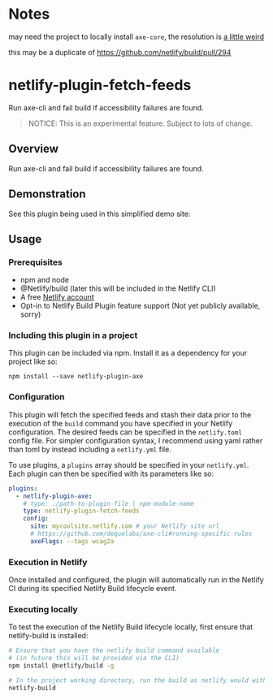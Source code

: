 # Notes 

may need the project to locally install `axe-core`, the resolution is
[a little weird](https://github.com/dequelabs/axe-cli/blob/819eaf299affdcb9e8e9ec76b843e231778612c1/lib/utils.js)

this may be a duplicate of https://github.com/netlify/build/pull/294

# netlify-plugin-fetch-feeds

Run axe-cli and fail build if accessibility failures are found.


> NOTICE: This is an experimental feature. Subject to lots of change.


## Overview

Run axe-cli and fail build if accessibility failures are found.

## Demonstration

See this plugin being used in this simplified demo site:

## Usage

### Prerequisites

- npm and node
- @Netlify/build (later this will be included in the Netlify CLI)
- A free [Netlify account](https://netlify.com)
- Opt-in to Netlify Build Plugin feature support (Not yet publicly available, sorry)


### Including this plugin in a project

This plugin can be included via npm. Install it as a dependency for your project like so:

```
npm install --save netlify-plugin-axe
```

### Configuration

This plugin will fetch the specified feeds and stash their data prior to the execution of the `build` command you have specified in your Netlify configuration. The desired feeds can be specified in the `netlify.toml` config file. For simpler configuration syntax, I recommend using yaml rather than toml by instead including a `netlify.yml` file.

To use plugins, a `plugins` array should be specified in your `netlify.yml`. Each plugin can then be specified with its parameters like so:

```yaml
plugins:
  - netlify-plugin-axe:
    # type: ./path-to-plugin-file | npm-module-name
    type: netlify-plugin-fetch-feeds
    config:
      site: mycoolsite.netlify.com # your Netlify site url
      # https://github.com/dequelabs/axe-cli#running-specific-rules
      axeFlags: --tags wcag2a
```


### Execution in Netlify

Once installed and configured, the plugin will automatically run in the Netlify CI during its specified Netlify Build lifecycle event.

### Executing locally

To test the execution of the Netlify Build lifecycle locally, first ensure that netlify-build is installed:

```bash
# Ensure that you have the netlify build command available
# (in future this will be provided via the CLI)
npm install @netlify/build -g

# In the project working directory, run the build as netlify would with the build bot
netlify-build
```
